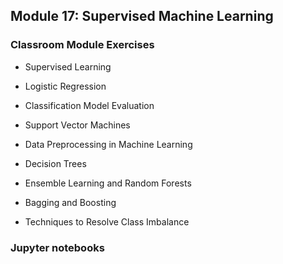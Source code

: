 ## Module 17: Supervised Machine Learning

### Classroom Module Exercises

- Supervised Learning

- Logistic Regression

- Classification Model Evaluation

- Support Vector Machines

- Data Preprocessing in Machine Learning

- Decision Trees

- Ensemble Learning and Random Forests

- Bagging and Boosting

- Techniques to Resolve Class Imbalance

### Jupyter notebooks


